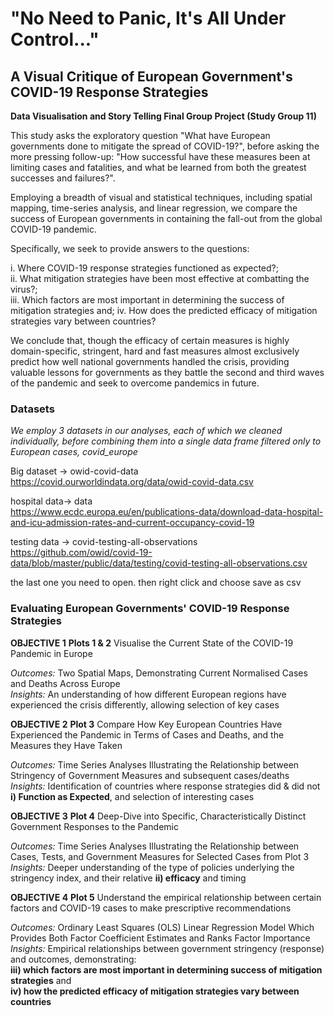 # "No Need to Panic, It's All Under Control..." 
## A Visual Critique of European Government's COVID-19 Response Strategies

**Data Visualisation and Story Telling Final Group Project (Study Group 11)**

This study asks the exploratory question "What have European governments done to mitigate the spread of COVID-19?", before asking the more pressing follow-up: "How successful have these measures been at limiting cases and fatalities, and what be learned from both the greatest successes and failures?". 

Employing a breadth of visual and statistical techniques, including spatial mapping, time-series analysis, and linear regression, we compare the success of European governments in containing the fall-out from the global COVID-19 pandemic.   

Specifically, we seek to provide answers to the questions:   

i.      Where COVID-19 response strategies functioned as expected?;  
ii.	    What mitigation strategies have been most effective at combatting the virus?;  
iii.	  Which factors are most important in determining the success of mitigation strategies and; 
iv.     How does the predicted efficacy of mitigation strategies vary between countries?   

We conclude that, though the efficacy of certain measures is highly domain-specific, stringent, hard and fast measures almost exclusively predict how well national governments handled the crisis, providing valuable lessons for governments as they battle the second and third waves of the pandemic and seek to overcome pandemics in future.   

### Datasets

*We employ 3 datasets in our analyses, each of which we cleaned individually, before combining them into a single data frame filtered only to European cases, covid_europe*

Big dataset -> owid-covid-data   
https://covid.ourworldindata.org/data/owid-covid-data.csv

hospital data-> data  
https://www.ecdc.europa.eu/en/publications-data/download-data-hospital-and-icu-admission-rates-and-current-occupancy-covid-19

testing data -> covid-testing-all-observations  
https://github.com/owid/covid-19-data/blob/master/public/data/testing/covid-testing-all-observations.csv

the last one you need to open. then right click and choose save as csv

### Evaluating European Governments' COVID-19 Response Strategies

**OBJECTIVE 1** **Plots 1 & 2** Visualise the Current State of the COVID-19 Pandemic in Europe  

*Outcomes:*                     Two Spatial Maps, Demonstrating Current Normalised Cases and Deaths Across Europe  
*Insights:*                     An understanding of how different European regions have experienced the crisis differently, allowing selection of key cases    

**OBJECTIVE 2** **Plot 3**      Compare How Key European Countries Have Experienced the Pandemic in Terms of Cases and Deaths, and the Measures they Have Taken  

*Outcomes:*                     Time Series Analyses Illustrating the Relationship between Stringency of Government Measures and subsequent cases/deaths  
*Insights:*                     Identification of countries where response strategies did & did not **i) Function as Expected**, and selection of interesting cases  

**OBJECTIVE 3** **Plot 4**      Deep-Dive into Specific, Characteristically Distinct Government Responses to the Pandemic   

*Outcomes:*                     Time Series Analyses Illustrating the Relationship between Cases, Tests, and Government Measures for Selected Cases from Plot 3  
*Insights:*                     Deeper understanding of the type of policies underlying the stringency index, and their relative **ii) efficacy** and timing  


**OBJECTIVE 4** **Plot 5**      Understand the empirical relationship between certain factors and COVID-19 cases to make prescriptive recommendations  

*Outcomes:*                     Ordinary Least Squares (OLS) Linear Regression Model Which Provides Both Factor Coefficient Estimates and Ranks Factor Importance   
*Insights:*                     Empirical relationships between government stringency (response) and outcomes, demonstrating:  
                                **iii) which factors are most important in determining success of mitigation strategies** and  
                                **iv) how the predicted efficacy of mitigation strategies vary between countries**
                                
                           
